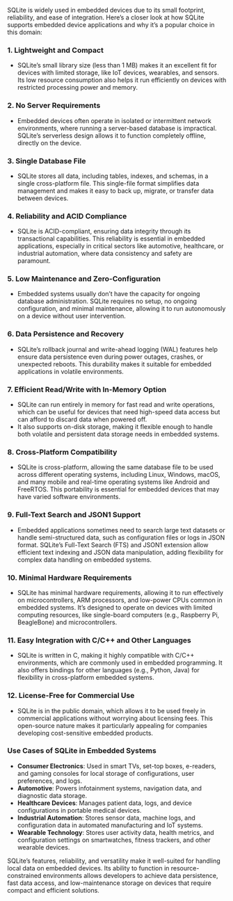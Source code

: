 SQLite is widely used in embedded devices due to its small footprint, reliability, and ease of integration. Here’s a closer look at how SQLite supports embedded device applications and why it’s a popular choice in this domain:

### 1. **Lightweight and Compact**
   - SQLite’s small library size (less than 1 MB) makes it an excellent fit for devices with limited storage, like IoT devices, wearables, and sensors. Its low resource consumption also helps it run efficiently on devices with restricted processing power and memory.

### 2. **No Server Requirements**
   - Embedded devices often operate in isolated or intermittent network environments, where running a server-based database is impractical. SQLite’s serverless design allows it to function completely offline, directly on the device.

### 3. **Single Database File**
   - SQLite stores all data, including tables, indexes, and schemas, in a single cross-platform file. This single-file format simplifies data management and makes it easy to back up, migrate, or transfer data between devices.

### 4. **Reliability and ACID Compliance**
   - SQLite is ACID-compliant, ensuring data integrity through its transactional capabilities. This reliability is essential in embedded applications, especially in critical sectors like automotive, healthcare, or industrial automation, where data consistency and safety are paramount.

### 5. **Low Maintenance and Zero-Configuration**
   - Embedded systems usually don’t have the capacity for ongoing database administration. SQLite requires no setup, no ongoing configuration, and minimal maintenance, allowing it to run autonomously on a device without user intervention.

### 6. **Data Persistence and Recovery**
   - SQLite’s rollback journal and write-ahead logging (WAL) features help ensure data persistence even during power outages, crashes, or unexpected reboots. This durability makes it suitable for embedded applications in volatile environments.

### 7. **Efficient Read/Write with In-Memory Option**
   - SQLite can run entirely in memory for fast read and write operations, which can be useful for devices that need high-speed data access but can afford to discard data when powered off.
   - It also supports on-disk storage, making it flexible enough to handle both volatile and persistent data storage needs in embedded systems.

### 8. **Cross-Platform Compatibility**
   - SQLite is cross-platform, allowing the same database file to be used across different operating systems, including Linux, Windows, macOS, and many mobile and real-time operating systems like Android and FreeRTOS. This portability is essential for embedded devices that may have varied software environments.

### 9. **Full-Text Search and JSON1 Support**
   - Embedded applications sometimes need to search large text datasets or handle semi-structured data, such as configuration files or logs in JSON format. SQLite’s Full-Text Search (FTS) and JSON1 extension allow efficient text indexing and JSON data manipulation, adding flexibility for complex data handling on embedded systems.

### 10. **Minimal Hardware Requirements**
   - SQLite has minimal hardware requirements, allowing it to run effectively on microcontrollers, ARM processors, and low-power CPUs common in embedded systems. It’s designed to operate on devices with limited computing resources, like single-board computers (e.g., Raspberry Pi, BeagleBone) and microcontrollers.

### 11. **Easy Integration with C/C++ and Other Languages**
   - SQLite is written in C, making it highly compatible with C/C++ environments, which are commonly used in embedded programming. It also offers bindings for other languages (e.g., Python, Java) for flexibility in cross-platform embedded systems.

### 12. **License-Free for Commercial Use**
   - SQLite is in the public domain, which allows it to be used freely in commercial applications without worrying about licensing fees. This open-source nature makes it particularly appealing for companies developing cost-sensitive embedded products.

### **Use Cases of SQLite in Embedded Systems**
   - **Consumer Electronics**: Used in smart TVs, set-top boxes, e-readers, and gaming consoles for local storage of configurations, user preferences, and logs.
   - **Automotive**: Powers infotainment systems, navigation data, and diagnostic data storage.
   - **Healthcare Devices**: Manages patient data, logs, and device configurations in portable medical devices.
   - **Industrial Automation**: Stores sensor data, machine logs, and configuration data in automated manufacturing and IoT systems.
   - **Wearable Technology**: Stores user activity data, health metrics, and configuration settings on smartwatches, fitness trackers, and other wearable devices.

SQLite’s features, reliability, and versatility make it well-suited for handling local data on embedded devices. Its ability to function in resource-constrained environments allows developers to achieve data persistence, fast data access, and low-maintenance storage on devices that require compact and efficient solutions.
